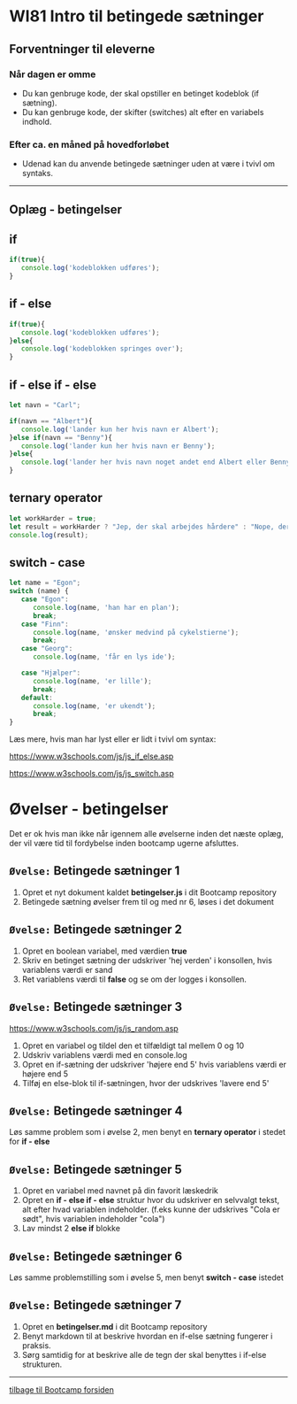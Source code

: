 # WI81 Intro til betingede sætninger

## Forventninger til eleverne

### Når dagen er omme
* Du kan genbruge kode, der skal opstiller en betinget kodeblok (if sætning).
* Du kan genbruge kode, der skifter (switches) alt efter en variabels indhold.



### Efter ca. en måned på hovedforløbet
* Udenad kan du anvende betingede sætninger uden at være i tvivl om syntaks.

---

## Oplæg - betingelser 

## if 
```javascript
if(true){
   console.log('kodeblokken udføres');
}
```

## if - else 
```javascript
if(true){
   console.log('kodeblokken udføres');
}else{
   console.log('kodeblokken springes over');
}
```




## if - else if - else
```javascript
let navn = "Carl";

if(navn == "Albert"){
   console.log('lander kun her hvis navn er Albert');
}else if(navn == "Benny"){
   console.log('lander kun her hvis navn er Benny');
}else{
   console.log('lander her hvis navn noget andet end Albert eller Benny');
}
```


## ternary operator 
```javascript
let workHarder = true;
let result = workHarder ? "Jep, der skal arbejdes hårdere" : "Nope, der arbejdes fint";
console.log(result);
```

## switch - case
```javascript
let name = "Egon";
switch (name) {
   case "Egon":
      console.log(name, 'han har en plan');
      break;
   case "Finn":
      console.log(name, 'ønsker medvind på cykelstierne');
      break;
   case "Georg":
      console.log(name, 'får en lys ide');

   case "Hjælper":
      console.log(name, 'er lille');
      break;
   default:
      console.log(name, 'er ukendt');
      break;
}
```

Læs mere, hvis man har lyst eller er lidt i tvivl om syntax:

https://www.w3schools.com/js/js_if_else.asp

https://www.w3schools.com/js/js_switch.asp


# Øvelser - betingelser
Det er ok hvis man ikke når igennem alle øvelserne inden det næste oplæg, der vil være tid til fordybelse inden bootcamp ugerne afsluttes.

## ```Øvelse:``` Betingede sætninger 1 
1. Opret et nyt dokument kaldet **betingelser.js** i dit Bootcamp repository
1. Betingede sætning øvelser frem til og med nr 6, løses i det dokument



## ```Øvelse:``` Betingede sætninger 2 
1. Opret en boolean variabel, med værdien **true**
1. Skriv en betinget sætning der udskriver 'hej verden' i konsollen, hvis variablens værdi er sand
1. Ret variablens værdi til **false** og se om der logges i konsollen.



## ```Øvelse:``` Betingede sætninger 3 
https://www.w3schools.com/js/js_random.asp

1. Opret en variabel og tildel den et tilfældigt tal mellem 0 og 10
1. Udskriv variablens værdi med en console.log
1. Opret en if-sætning der udskriver 'højere end 5' hvis variablens værdi er højere end 5 
1. Tilføj en else-blok til if-sætningen, hvor der udskrives 'lavere end 5' 



## ```Øvelse:``` Betingede sætninger 4
Løs samme problem som i øvelse 2, men benyt en **ternary operator** i stedet for **if - else**



## ```Øvelse:``` Betingede sætninger 5
1. Opret en variabel med navnet på din favorit læskedrik
1. Opret en **if - else if - else** struktur hvor du udskriver en selvvalgt tekst, alt efter hvad variablen indeholder.  (f.eks kunne der udskrives "Cola er sødt", hvis variablen indeholder "cola")
1. Lav mindst 2 **else if** blokke




## ```Øvelse:``` Betingede sætninger 6
Løs samme problemstilling som i øvelse 5, men benyt **switch - case** istedet




## ```Øvelse:``` Betingede sætninger 7
1. Opret en **betingelser.md** i dit Bootcamp repository
1. Benyt markdown til at beskrive hvordan en if-else sætning fungerer i praksis. 
1. Sørg samtidig for at beskrive alle de tegn der skal benyttes i if-else strukturen.

---


[tilbage til Bootcamp forsiden](README.md)
